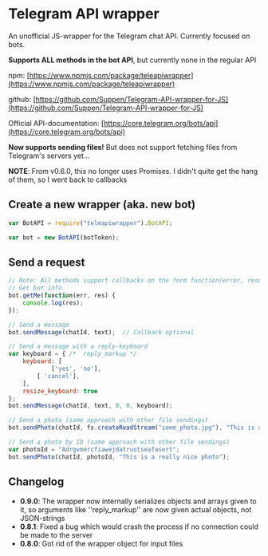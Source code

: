 # Telegram API wrapper

An unofficial JS-wrapper for the Telegram chat API. Currently focused on bots.

**Supports ALL methods in the bot API**, but currently none in the regular API

npm: [https://www.npmjs.com/package/teleapiwrapper](https://www.npmjs.com/package/teleapiwrapper)

github: [https://github.com/Suppen/Telegram-API-wrapper-for-JS](https://github.com/Suppen/Telegram-API-wrapper-for-JS)

Official API-documentation: [https://core.telegram.org/bots/api](https://core.telegram.org/bots/api)

**Now supports sending files!** But does not support fetching files from Telegram's servers yet...

**NOTE**: From v0.6.0, this no longer uses Promises. I didn't quite get the hang of them, so I went back to callbacks

## Create a new wrapper (aka. new bot)

```javascript
var BotAPI = require("teleapiwrapper").BotAPI;

var bot = new BotAPI(botToken);
```

## Send a request

```javascript
// Note: All methods support callbacks on the form function(error, result), where "result" is the JSON-response from the server
// Get bot info
bot.getMe(function(err, res) {
	console.log(res);
});

// Send a message
bot.sendMessage(chatId, text);	// Callback optional

// Send a message with a reply-keyboard
var keyboard = { /*  reply_markup */
	keyboard: [
        	['yes', 'no'],
		[ 'cancel'],
	],
	resize_keyboard: true
};
bot.sendMessage(chatId, text, 0, 0, keyboard);

// Send a photo (same approach with other file sendings)
bot.sendPhoto(chatId, fs.createReadStream("some_photo.jpg"), "This is a really nice photo");

// Send a photo by ID (same approach with other file sendings)
var photoId = "Adrgvmercfiawejdatruotseafasert";
bot.sendPhoto(chatId, photoId, "This is a really nice photo");
```

## Changelog
* **0.9.0**: The wrapper now internally serializes objects and arrays given to it, so arguments like ''reply_markup'' are now given actual objects, not JSON-strings
* **0.8.1**: Fixed a bug which would crash the process if no connection could be made to the server
* **0.8.0**: Got rid of the wrapper object for input files
